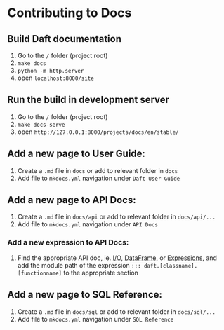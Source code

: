 # Contributing to Docs

## Build Daft documentation

1. Go to the `/` folder (project root)
2. `make docs`
3. `python -m http.server`
3. open `localhost:8000/site`

## Run the build in development server

1. Go to the `/` folder (project root)
2. `make docs-serve`
3. open `http://127.0.0.1:8000/projects/docs/en/stable/`

## Add a new page to User Guide:

1. Create a `.md` file in `docs` or add to relevant folder in `docs`
2. Add file to `mkdocs.yml` navigation under `Daft User Guide`

## Add a new page to API Docs:

1. Create a `.md` file in `docs/api` or add to relevant folder in `docs/api/...`
2. Add file to `mkdocs.yml` navigation under `API Docs`

### Add a new expression to API Docs:

1. Find the appropriate API doc, ie. [I/O](api/io.md), [DataFrame](api/dataframe.md), or [Expressions](api/expressions.md), and add the module path of the expression `::: daft.[classname].[functionname]` to the appropriate section

## Add a new page to SQL Reference:

1. Create a `.md` file in `docs/sql` or add to relevant folder in `docs/sql/...`
2. Add file to `mkdocs.yml` navigation under `SQL Reference`

